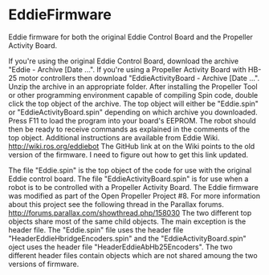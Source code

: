 EddieFirmware
=============

Eddie firmware for both the original Eddie Control Board and the Propeller Activity Board.

If you're using the original Eddie Control Board, download the archive "Eddie - Archive [Date ...".
If you're using a Propeller Activity Board with HB-25 motor controllers then download "EddieActivityBoard - Archive [Date ...".
Unzip the archive in an appropriate folder. After installing the Propeller Tool or other programming environment capable of compiling Spin code, double click the top object of the archive. The top object will either be "Eddie.spin" or "EddieActivityBoard.spin" depending on which archive you downloaded.
Press F11 to load the program into your board's EEPROM. The robot should then be ready to receive commands as explained in the comments of the top object. Additional instructions are available from Eddie Wiki.
http://wiki.ros.org/eddiebot
The GitHub link at on the Wiki points to the old version of the firmware. I need to figure out how to get this link updated.

The file "Eddie.spin" is the top object of the code for use with the original Eddie control board. 
The file "EddieActivityBoard.spin" is for use when a robot is to be controlled with a Propeller Activity Board.
The Eddie firmware was modified as part of the Open Propeller Project #8. For more information about this project see the following thread in the Parallax forums.
http://forums.parallax.com/showthread.php/158030
The two different top objects share most of the same child objects. The main exception is the header file. The "Eddie.spin" file uses the header file "HeaderEddieHbridgeEncoders.spin" and the "EddieActivityBoard.spin" oject uses the header file "HeaderEddieAbHb25Encoders".
The two different header files contain objects which are not shared amoung the two versions of firmware.
